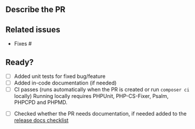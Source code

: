 ## Describe the PR
<!-- A clear and concise description of the bug the PR fixes or the feature the PR introduces. We may use this for the changelog and/or documentation. -->

## Related issues
<!-- PR relates to issues in the `kirby` repo or ideas on `feedback.getkirby.com`: -->

- Fixes #

## Ready?
<!-- If you feel like you can help to check off the following tasks, that'd be great. If not, don't worry - we will take care of it. -->

- [ ] Added unit tests for fixed bug/feature
- [ ] Added in-code documentation (if needed)
- [ ] CI passes (runs automatically when the PR is created or run `composer ci` locally)
  Running locally requires PHPUnit, PHP-CS-Fixer, Psalm, PHPCPD and PHPMD.

<!-- We will take care of the following TODO when reviewing the PR. -->

- [ ] Checked whether the PR needs documentation, if needed added to the [release docs checklist](https://github.com/getkirby/getkirby.com/pulls)
